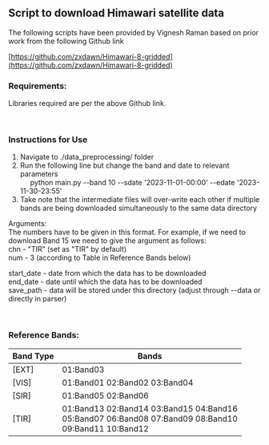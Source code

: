 ## Script to download Himawari satellite data 

The following scripts have been provided by Vignesh Raman based on prior work from the following Github link

[https://github.com/zxdawn/Himawari-8-gridded](https://github.com/zxdawn/Himawari-8-gridded)

### Requirements:

Libraries required are per the above Github link. 

<br>

### Instructions for Use

1. Navigate to ./data_preprocessing/ folder
2. Run the following line but change the band and date to relevant parameters </br>
&nbsp;&nbsp;&nbsp;&nbsp; python main.py --band 10 --sdate '2023-11-01-00:00' --edate '2023-11-30-23:55' </br>
3. Take note that the intermediate files will over-write each other if multiple bands are being downloaded simultaneously to the same data directory


Arguments: </br>
The numbers have to be given in this format. For example, if we need to download Band 15 we need to give the argument as follows: </br>
	chn - "TIR"  (set as "TIR" by default) </br>
	num - 3  (according to Table in Reference Bands below) </br>
	
start_date - date from which the data has to be downloaded </br>
end_date - date until which the data has to be downloaded </br>
save_path - data will be stored under this directory (adjust through --data or directly in parser)

<br>

### Reference Bands:

| Band Type | Bands |
|-----------|------------------------------------------------|
| [EXT]     | 01:Band03                                      |
| [VIS]     | 01:Band01 02:Band02 03:Band04                  |
| [SIR]     | 01:Band05 02:Band06                            |
| [TIR]     | 01:Band13 02:Band14 03:Band15 04:Band16 <br>   05:Band07 06:Band08 07:Band09 08:Band10 <br> 09:Band11 10:Band12 |
